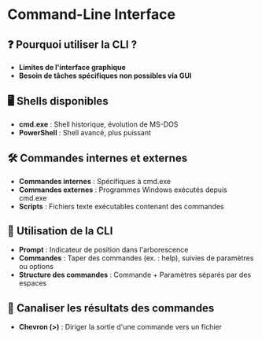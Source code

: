 # Command-Line Interface

## **❓ Pourquoi utiliser la CLI ?**

- **Limites de l'interface graphique**
- **Besoin de tâches spécifiques non possibles via GUI**



## **🖥 Shells disponibles**

- **cmd.exe** : Shell historique, évolution de MS-DOS
- **PowerShell** : Shell avancé, plus puissant



## **🛠 Commandes internes et externes**

- **Commandes internes** : Spécifiques à cmd.exe
- **Commandes externes** : Programmes Windows exécutés depuis cmd.exe
- **Scripts** : Fichiers texte exécutables contenant des commandes



## **📝 Utilisation de la CLI**

- **Prompt** : Indicateur de position dans l'arborescence
- **Commandes** : Taper des commandes (ex. : help), suivies de paramètres ou options
- **Structure des commandes** : Commande + Paramètres séparés par des espaces



## **🔄 Canaliser les résultats des commandes**

- **Chevron (>)** : Diriger la sortie d'une commande vers un fichier


